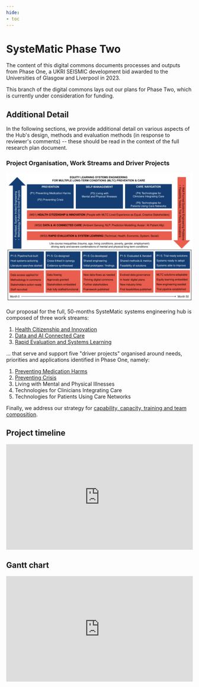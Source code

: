 ```yaml
---
hide:
- toc
---
```


# SysteMatic Phase Two
The content of this digital commons documents processes and outputs from Phase One, a UKRI SEISMIC development bid awarded to the Universities of Glasgow and Liverpool in 2023.  

This branch of the digital commons lays out our plans for Phase Two, which is currently under consideration for funding.

## Additional Detail
In the following sections, we provide additional detail on various aspects of the Hub's design, methods and evaluation methods (in response to reviewer's comments) -- these should be read in the context of the full research plan document.

### Project Organisation, Work Streams and Driver Projects
![1](../assets/systematic-diagram.png)

Our proposal for the full, 50-months SysteMatic systems engineering hub is composed of three work streams:

  1. [Health Citizenship and Innovation](WS1.md)
  2. [Data and AI Connected Care](WS2.md)
  3. [Rapid Evaluation and Systems Learning](WS3.md)

... that serve and support five "driver projects" organised around needs, priorities and applications identified in Phase One, namely:

  1. [Preventing Medication Harms](P1.md)
  2. [Preventing Crisis](P2.md)
  3. Living with Mental and Physical Illnesses
  4. Technologies for Clinicians Integrating Care
  5. Technologies for Patients Using Care Networks

Finally, we address our strategy for [capability, capacity, training and team composition](team.md).

## Project timeline 

<div>
  <div style="position:relative;padding-top:56.25%;">
    <iframe src="https://view.monday.com/embed/1759952478-778fec3e1ca0aa7d46c38343626dd719?r=euc1" frameborder="0" allowfullscreen style="position:absolute;top:0;left:0;width:100%;height:100%;"></iframe>
  </div>
</div>

## Gantt chart 

<div>
  <div style="position:relative;padding-top:56.25%;">
    <iframe src="https://view.monday.com/embed/1759952478-3f75dd06a4225f7b9cb25b230255b6df?r=euc1" frameborder="0" allowfullscreen style="position:absolute;top:0;left:0;width:100%;height:100%;"></iframe>
  </div>
</div>
